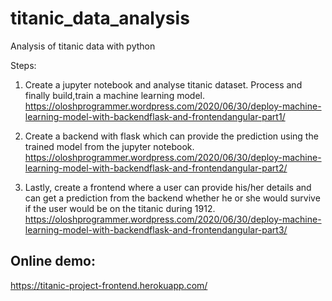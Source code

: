 # titanic_data_analysis
Analysis of titanic data with python



Steps:
  1. Create a jupyter notebook and analyse titanic dataset. Process and finally build,train a machine learning model.
  https://oloshprogrammer.wordpress.com/2020/06/30/deploy-machine-learning-model-with-backendflask-and-frontendangular-part1/
  
  2. Create a backend with flask which can provide the prediction using the trained model from the jupyter notebook.
  https://oloshprogrammer.wordpress.com/2020/06/30/deploy-machine-learning-model-with-backendflask-and-frontendangular-part2/

  3. Lastly, create a frontend where a user can provide his/her details and can get a prediction from the backend whether he or she would survive if the user would be on the titanic during 1912.
  https://oloshprogrammer.wordpress.com/2020/06/30/deploy-machine-learning-model-with-backendflask-and-frontendangular-part3/ 


## Online demo:
https://titanic-project-frontend.herokuapp.com/
